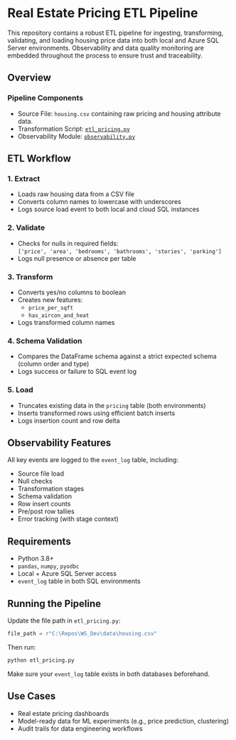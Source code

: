 
# Real Estate Pricing ETL Pipeline

This repository contains a robust ETL pipeline for ingesting, transforming, validating, and loading housing price data into both local and Azure SQL Server environments. Observability and data quality monitoring are embedded throughout the process to ensure trust and traceability.

## Overview

### Pipeline Components

- Source File: `housing.csv` containing raw pricing and housing attribute data.
- Transformation Script: [`etl_pricing.py`](etl_pricing.py)
- Observability Module: [`observability.py`](observability.py)

## ETL Workflow

### 1. Extract
- Loads raw housing data from a CSV file
- Converts column names to lowercase with underscores
- Logs source load event to both local and cloud SQL instances

### 2. Validate
- Checks for nulls in required fields:  
  `['price', 'area', 'bedrooms', 'bathrooms', 'stories', 'parking']`
- Logs null presence or absence per table

### 3. Transform
- Converts yes/no columns to boolean
- Creates new features:
  - `price_per_sqft`
  - `has_aircon_and_heat`
- Logs transformed column names

### 4. Schema Validation
- Compares the DataFrame schema against a strict expected schema (column order and type)
- Logs success or failure to SQL event log

### 5. Load
- Truncates existing data in the `pricing` table (both environments)
- Inserts transformed rows using efficient batch inserts
- Logs insertion count and row delta

## Observability Features

All key events are logged to the `event_log` table, including:

- Source file load
- Null checks
- Transformation stages
- Schema validation
- Row insert counts
- Pre/post row tallies
- Error tracking (with stage context)

## Requirements

- Python 3.8+
- `pandas`, `numpy`, `pyodbc`
- Local + Azure SQL Server access
- `event_log` table in both SQL environments

## Running the Pipeline

Update the file path in `etl_pricing.py`:

```python
file_path = r"C:\Repos\WS_Dev\data\housing.csv"
```

Then run:

```bash
python etl_pricing.py
```

Make sure your `event_log` table exists in both databases beforehand.

## Use Cases

- Real estate pricing dashboards
- Model-ready data for ML experiments (e.g., price prediction, clustering)
- Audit trails for data engineering workflows
